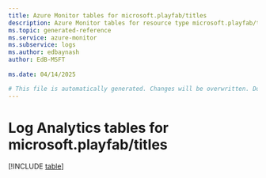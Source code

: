 ```yaml
---
title: Azure Monitor tables for microsoft.playfab/titles
description: Azure Monitor tables for resource type microsoft.playfab/titles
ms.topic: generated-reference
ms.service: azure-monitor
ms.subservice: logs
ms.author: edbaynash
author: EdB-MSFT
   
ms.date: 04/14/2025

# This file is automatically generated. Changes will be overwritten. Do not change this file directly.
---
```


# Log Analytics tables for microsoft.playfab/titles  

[!INCLUDE [table](~/reusable-content/ce-skilling/azure/includes/azure-monitor/reference/tables/microsoft-playfab_titles-include.md)]

